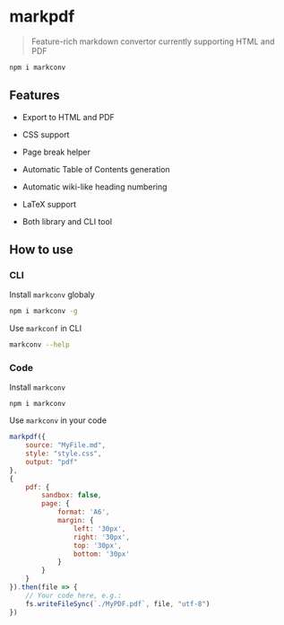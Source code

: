 # markpdf

> Feature-rich markdown convertor currently supporting HTML and PDF

```bash
npm i markconv
```

## Features

- Export to HTML and PDF

- CSS support

- Page break helper

- Automatic Table of Contents generation

- Automatic wiki-like heading numbering

- LaTeX support

- Both library and CLI tool

## How to use

### CLI

Install `markconv` globaly

```bash
npm i markconv -g
```

Use `markconf` in CLI

```bash
markconv --help
```

### Code

Install `markconv`

```
npm i markconv
```

Use `markconv` in your code

```javascript
markpdf({
	source: "MyFile.md",
	style: "style.css",
	output: "pdf"
},
{
	pdf: {
		sandbox: false,
		page: {
			format: 'A6',
			margin: {
				left: '30px',
				right: '30px',
				top: '30px',
				bottom: '30px'
			}
		}
	}
}).then(file => {
    // Your code here, e.g.:
	fs.writeFileSync(`./MyPDF.pdf`, file, "utf-8")
})
```
